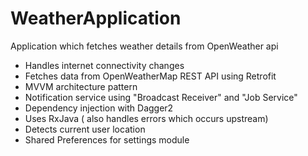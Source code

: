 # WeatherApplication
Application which fetches weather details from OpenWeather api

- Handles internet connectivity changes
- Fetches data from OpenWeatherMap REST API using Retrofit
- MVVM architecture pattern
- Notification service using "Broadcast Receiver" and "Job Service"
- Dependency injection with Dagger2
- Uses RxJava ( also handles errors which occurs upstream)
- Detects current user location
- Shared Preferences for settings module


